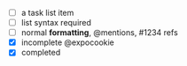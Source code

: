 - [ ] a task list item
- [ ] list syntax required
- [ ] normal **formatting**, @mentions, #1234 refs
- [x] incomplete @expocookie
- [x] completed
